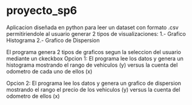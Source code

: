 # proyecto_sp6

Aplicacion diseñada en python para leer un dataset con formato .csv  permitiriendole al usuario generar 2 tipos de visualizaciones:
1.- Grafico Histograma
2.- Grafico de Dispersion 

El programa genera 2 tipos de  graficos segun la seleccion del usuario mediante un ckeckbox
Opcion 1: El programa lee los datos y genera un histograma mostrando el rango de vehiculos (y) versus la cuenta del odometro de cada uno de ellos (x)

Opcion 2: El programa lee los datos y genera un grafico de dispersion mostrando el rango el precio de los vehiculos (y) versus la cuenta del odometro de ellos (x)
